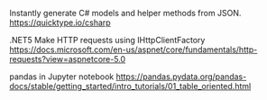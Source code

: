 Instantly generate C# models and helper methods from JSON.
https://quicktype.io/csharp

.NET5 Make HTTP requests using IHttpClientFactory
https://docs.microsoft.com/en-us/aspnet/core/fundamentals/http-requests?view=aspnetcore-5.0

pandas in Jupyter notebook
https://pandas.pydata.org/pandas-docs/stable/getting_started/intro_tutorials/01_table_oriented.html